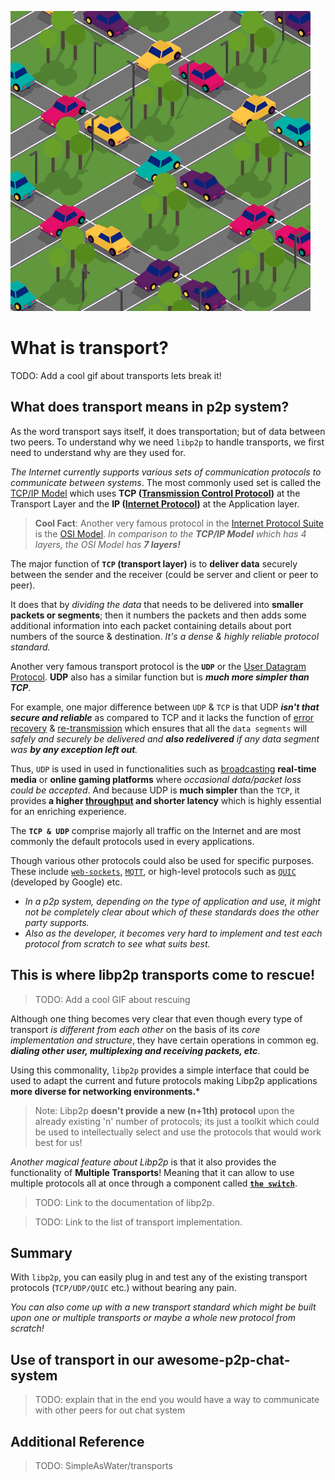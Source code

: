 
![transport](./assets/transport.gif)

What is transport?
==================
TODO: Add a cool gif about transports
lets break it!

## What does transport means in p2p system?
As the word transport says itself, it does transportation; but of data between two peers. To understand why we need `libp2p` to handle transports, we first need to understand why are they used for. 

_The Internet currently supports various sets of communication protocols to communicate between systems_. The most commonly used set is called the [TCP/IP Model](https://www.cloudflare.com/learning/ddos/glossary/tcp-ip/) which uses **TCP ([Transmission Control Protocol](https://en.wikipedia.org/wiki/Transmission_Control_Protocol))** at the Transport Layer and the **IP ([Internet Protocol](https://en.wikipedia.org/wiki/Internet_Protocol))** at the Application layer.

> **Cool Fact**: Another very famous protocol in the [Internet Protocol Suite](https://en.wikipedia.org/wiki/Internet_protocol_suite) is the [OSI Model](http://ru6.cti.gr/bouras-old/WP_Simoneau_OSIModel.pdf). _In comparison to the **TCP/IP Model** which has 4 layers, the OSI Model has **7 layers!**_

The major function of **`TCP` (transport layer)** is to **deliver data** securely between the sender and the receiver (could be server and client or peer to peer). 

It does that by _dividing the data_ that needs to be delivered into **smaller packets or segments**; then it numbers the packets and then adds some additional information into each packet containing details about port numbers of the source & destination. 
_It's a dense & highly reliable protocol standard._

Another very famous transport protocol is the **`UDP`** or the [User Datagram Protocol](https://en.wikipedia.org/wiki/User_Datagram_Protocol). **UDP** also has a similar function but is **_much more simpler than TCP_**. 

For example, one major difference between `UDP` & `TCP` is that UDP ***isn't that secure and reliable*** as compared to TCP and it lacks the function of [error recovery](https://en.wikipedia.org/wiki/Error_detection_and_correction) & [re-transmission](https://en.wikipedia.org/wiki/Retransmission_%28data_networks%29) which ensures that all the `data segments` will *safely and securely be delivered and **also redelivered** if any data segment was **by any exception left out**.*

Thus, `UDP` is used in used in functionalities such as [broadcasting](https://en.wikipedia.org/wiki/Broadcasting_%28networking%29) **real-time media** or **online gaming platforms** where *occasional data/packet loss could be accepted*. And because UDP is **much simpler** than the `TCP`, it provides **a higher [throughput](https://en.wikipedia.org/wiki/Throughput) and shorter latency** which is highly essential for an enriching experience.
 
The **`TCP & UDP`** comprise majorly all traffic on the Internet and are most commonly the default protocols used in every applications. 

Though various other protocols could also be used for specific purposes. These include [`web-sockets`](https://en.wikipedia.org/wiki/WebSocket), [`MQTT`](http://mqtt.org/), or high-level protocols such as [`QUIC`](https://en.wikipedia.org/wiki/QUIC) (developed by Google) etc. 

* *In a p2p system, depending on the type of application and use, it might not be completely clear about which of these standards does the other party supports.* 
* *Also as the developer, it becomes very hard to implement and test each protocol from scratch to see what suits best.* 

## This is where libp2p transports come to rescue!
> TODO: Add a cool GIF about rescuing

Although one thing becomes very clear that even though every type of transport *is different from each other* on the basis of its *core implementation and structure*, they have certain operations in common eg. ***dialing other user, multiplexing and receiving packets, etc***.

Using this commonality, `libp2p` provides a simple interface that could be used to adapt the current and future protocols making Libp2p applications **more diverse for networking environments.*** 

> Note: Libp2p **doesn't provide a new (n+1th) protocol** upon the already existing 'n' number of protocols; its just a toolkit which could be used to intellectually select and use the protocols that would work best for us! 

*Another magical feature about Libp2p* is that it also provides the functionality of **Multiple Transports**! Meaning that it can allow to use multiple protocols all at once through a component called **[`the switch`](https://docs.libp2p.io/reference/glossary/#switch)**. 

>TODO: Link to the documentation of libp2p. 

>TODO: Link to the list of transport implementation.

## Summary
With `libp2p`, you can easily plug in and test any of the existing transport protocols (`TCP/UDP/QUIC` etc.) without bearing any pain. 

*You can also come up with a new transport standard which might be built upon one or multiple transports or maybe a whole new protocol from scratch!*

## Use of transport in our awesome-p2p-chat-system
>TODO: explain that in the end you would have a way to communicate with other peers for out chat system

## Additional Reference
>TODO: SimpleAsWater/transports